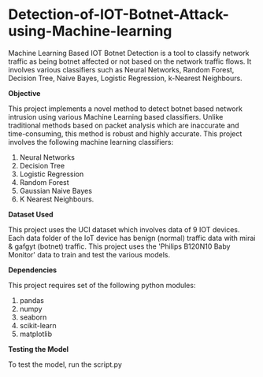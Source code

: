 # Detection-of-IOT-Botnet-Attack-using-Machine-learning
Machine Learning Based IOT Botnet Detection is a tool to classify network traffic as being botnet affected or not based on the network traffic flows. It involves various classifiers such as Neural Networks, Random Forest, Decision Tree, Naive Bayes, Logistic Regression, k-Nearest Neighbours.

<b> Objective </b>

This project implements a novel method to detect botnet based network intrusion using various Machine Learning based classifiers. Unlike traditional methods based on packet analysis which are inaccurate and time-consuming, this method is robust and highly accurate. This project involves the following machine learning classifiers:

1. Neural Networks
2. Decision Tree
3. Logistic Regression
4. Random Forest
5. Gaussian Naive Bayes
6. K Nearest Neighbours.

<b> Dataset Used </b>

This project uses the UCI dataset which involves data of 9 IOT devices. Each data folder of the IoT device has benign (normal) traffic data with mirai & gafgyt (botnet) traffic. This project uses the 'Philips B120N10 Baby Monitor' data to train and test the various models.

<b> Dependencies </b>

This project requires set of the following python modules:

1. pandas
2. numpy
3. seaborn
4. scikit-learn
5. matplotlib

<b> Testing the Model </b>

To test the model, run the script.py
